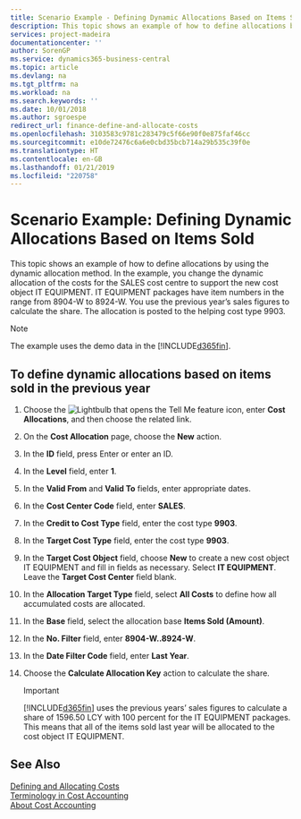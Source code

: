 ```yaml
---
title: Scenario Example - Defining Dynamic Allocations Based on Items Sold | Microsoft Docs
description: This topic shows an example of how to define allocations by using the dynamic allocation method.
services: project-madeira
documentationcenter: ''
author: SorenGP
ms.service: dynamics365-business-central
ms.topic: article
ms.devlang: na
ms.tgt_pltfrm: na
ms.workload: na
ms.search.keywords: ''
ms.date: 10/01/2018
ms.author: sgroespe
redirect_url: finance-define-and-allocate-costs
ms.openlocfilehash: 3103583c9781c283479c5f66e90f0e875faf46cc
ms.sourcegitcommit: e10de72476c6a6e0cbd35bcb714a29b535c39f0e
ms.translationtype: HT
ms.contentlocale: en-GB
ms.lasthandoff: 01/21/2019
ms.locfileid: "220758"
---
```

# <a name="scenario-example-defining-dynamic-allocations-based-on-items-sold"></a>Scenario Example: Defining Dynamic Allocations Based on Items Sold
This topic shows an example of how to define allocations by using the dynamic allocation method. In the example, you change the dynamic allocation of the costs for the SALES cost centre to support the new cost object IT EQUIPMENT. IT EQUIPMENT packages have item numbers in the range from 8904-W to 8924-W. You use the previous year’s sales figures to calculate the share. The allocation is posted to the helping cost type 9903.  

> [!NOTE]  
>  The example uses the demo data in the [!INCLUDE[d365fin](includes/d365fin_md.md)].  

## <a name="to-define-dynamic-allocations-based-on-items-sold-in-the-previous-year"></a>To define dynamic allocations based on items sold in the previous year  

1.  Choose the ![Lightbulb that opens the Tell Me feature](media/ui-search/search_small.png "Tell me what you want to do") icon, enter **Cost Allocations**, and then choose the related link.  
2.  On the **Cost Allocation** page, choose the **New** action.  
3.  In the **ID** field, press Enter or enter an ID.  
4.  In the **Level** field, enter **1**.  
5.  In the **Valid From** and **Valid To** fields, enter appropriate dates.  
6.  In the **Cost Center Code** field, enter **SALES**.  
7.  In the **Credit to Cost Type** field, enter the cost type **9903**.  
8.  In the **Target Cost Type** field, enter the cost type **9903**.  
9. In the **Target Cost Object** field, choose **New** to create a new cost object IT EQUIPMENT and fill in fields as necessary. Select **IT EQUIPMENT**. Leave the **Target Cost Center** field blank.  
10. In the **Allocation Target Type** field, select **All Costs** to define how all accumulated costs are allocated.  
11. In the **Base** field, select the allocation base **Items Sold (Amount)**.  
12. In the **No. Filter** field, enter **8904-W..8924-W**.  
13. In the **Date Filter Code** field, enter **Last Year**.  
14. Choose the **Calculate Allocation Key** action to calculate the share.  

    > [!IMPORTANT]  
    >  [!INCLUDE[d365fin](includes/d365fin_md.md)] uses the previous years’ sales figures to calculate a share of 1596.50 LCY with 100 percent for the IT EQUIPMENT packages. This means that all of the items sold last year will be allocated to the cost object IT EQUIPMENT.  

## <a name="see-also"></a>See Also  
[Defining and Allocating Costs](finance-define-and-allocate-costs.md)  
[Terminology in Cost Accounting](finance-terminology-in-cost-accounting.md)   
[About Cost Accounting](finance-about-cost-accounting.md)
